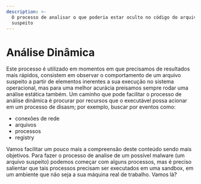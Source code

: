 ```yaml
---
description: >-
  O processo de analisar o que poderia estar oculto no código do arquivo
  suspeito
---
```


# Análise Dinâmica

Este processo é utilizado em momentos em que precisamos de resultados mais rápidos, consistem em observar o comportamento de um arquivo suspeito a partir de elementos inerentes a sua execução no sistema operacional, mas para uma melhor acurácia preisamos sempre rodar uma análise estática também. Um caminho que pode facilitar o processo de análise dinâmica é procurar por recursos que o executável possa acionar em um processo de disasm; por exemplo, buscar por eventos como:

* conexões de rede
* arquivos
* processos
* registry

Vamos facilitar um pouco mais a compreensão deste conteúdo sendo mais objetivos. Para fazer o processo de analise de um possível malware (um arquivo suspeito) podemos começar com alguns processos, mas é preciso salientar que tais processos precisam ser executados em uma sandbox, em um ambiente que não seja a sua máquina real de trabalho. Vamos lá?
